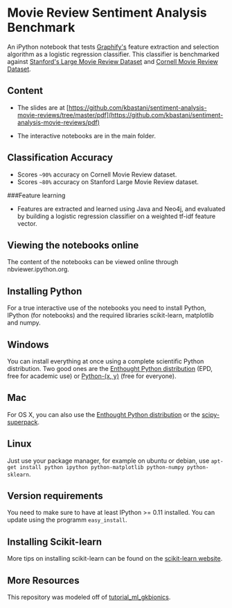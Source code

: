 Movie Review Sentiment Analysis Benchmark
================================

An iPython notebook that tests [Graphify's](http://github.com/graphify/graphify) feature extraction and selection algorithm as a logistic regression classifier. This classifier is benchmarked against [Stanford's Large Movie Review Dataset](http://ai.stanford.edu/~amaas//data/sentiment/) and [Cornell Movie Review Dataset](http://www.cs.cornell.edu/people/pabo/movie-review-data/).

Content
-------
- The slides are at [https://github.com/kbastani/sentiment-analysis-movie-reviews/tree/master/pdf](https://github.com/kbastani/sentiment-analysis-movie-reviews/pdf)

- The interactive notebooks are in the main folder.

Classification Accuracy
--------
- Scores `~90%` accuracy on Cornell Movie Review dataset.
- Scores `~80%` accuracy on Stanford Large Movie Review dataset.

###Feature learning
- Features are extracted and learned using Java and Neo4j, and evaluated by building a logistic regression classifier on a weighted tf-idf feature vector.

Viewing the notebooks online
----------------------------
The content of the notebooks can be viewed online through nbviewer.ipython.org.

Installing Python
-----------------
For a true interactive use of the notebooks you need to install Python, IPython (for notebooks) and the required libraries scikit-learn, matplotlib and numpy.

Windows
-------
You can install everything at once using a complete scientific Python distribution.
Two good ones are the [Enthought Python distribution](http://www.enthought.com/products/epd.php) (EPD, free for academic use) or  [Python-(x, y)](http://code.google.com/p/pythonxy/) (free for everyone).

Mac
---
For OS X, you can also use the [Enthought Python distribution](http://www.enthought.com/products/epd.php) or the [scipy-superpack](http://fonnesbeck.github.com/ScipySuperpack/).


Linux
-----
Just use your package manager, for example on ubuntu or debian, use
``apt-get install python ipython python-matplotlib python-numpy python-sklearn``.

Version requirements
--------------------
You need to make sure to have at least IPython >= 0.11 installed. You can update using the programm ``easy_install``.

Installing Scikit-learn
-----------------------
More tips on installing scikit-learn can be found on the [scikit-learn website](http://scikit-learn.sourceforge.net/dev/install.html#installing-an-official-release).


More Resources
--------------
This repository was modeled off of [tutorial_ml_gkbionics](https://github.com/temporaer/tutorial_ml_gkbionics).
